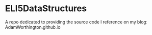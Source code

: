 # ELI5DataStructures
A repo dedicated to providing the source code I reference on my blog: AdamWorthington.github.io
